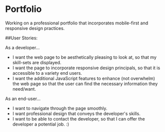 # Portfolio
Working on a professional portfolio that incorporates mobile-first and responsive design practices.

##User Stories:

As a developer...
  - I want the web page to be aesthetically pleasing to look at, so that my skill-sets are displayed.
  - I want the page to incorporate responsive design principals, so that it is accessible to a variety end users.
  - I want the additional JavaScript features to enhance (not overwhelm) the web page so that the user can find the necessary information they need/want.

As an end-user...
  - I want to navigate through the page smoothly.
  - I want professional design that conveys the developer's skills.
  - I want to be able to contact the developer, so that I can offer the developer a potential job. :) 
